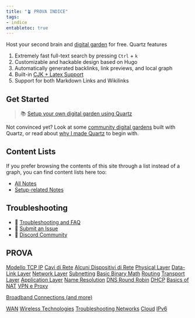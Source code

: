 ```yaml
---
title: "🪴 PROVA INDICE"
tags:
- indice
entabletoc: true
---
```


Host your second brain and [digital garden](https://jzhao.xyz/posts/networked-thought) for free. Quartz features

1. Extremely fast full-text search by pressing `Ctrl` + `k`
2. Customizable and hackable design based on Hugo
3. Automatically generated backlinks, link previews, and local graph
4. Built-in [ CJK + Latex Support](notes/CJK%20+%20Latex%20Support%20(%E6%B5%8B%E8%AF%95)%20)
5. Support for both Markdown Links and Wikilinks

## Get Started
> 📚 [Setup your own digital garden using Quartz](notes/setup.md)

Not convinced yet? Look at some [community digital gardens](notes/showcase.md) built with Quartz, or read about [why I made Quartz](notes/philosophy.md) to begin with.

## Content Lists
If you prefer browsing the contents of this site through a list instead of a graph, you can find content lists here too:

- [All Notes](/notes)
- [Setup-related Notes](/tags/setup)

## Troubleshooting
- 🚧 [Troubleshooting and FAQ](notes/troubleshooting.md)
- 🐛 [Submit an Issue](https://github.com/jackyzha0/quartz/issues)
- 👀 [Discord Community](https://discord.gg/cRFFHYye7t)


## PROVA
[Modello TCP IP](Studio/It%20Support/Bits%20and%20Bytes%20of%20Networking/Modello%20TCP%20IP.md)
[Cavi di Rete](Studio/It%20Support/Bits%20and%20Bytes%20of%20Networking/Cavi%20di%20Rete.md)
[Alcuni Dispositivi di Rete](Studio/It%20Support/Bits%20and%20Bytes%20of%20Networking/Alcuni%20Dispositivi%20di%20Rete.md)
[Physical Layer](Studio/It%20Support/Bits%20and%20Bytes%20of%20Networking/Physical%20Layer.md)
[Data-Link Layer](Studio/It%20Support/Bits%20and%20Bytes%20of%20Networking/Data-Link%20Layer.md)
[Network Layer](Studio/It%20Support/Bits%20and%20Bytes%20of%20Networking/Network%20Layer.md)
[Subnetting](Studio/It%20Support/Bits%20and%20Bytes%20of%20Networking/Subnetting.md)
[Basic Binary Math](Studio/It%20Support/Bits%20and%20Bytes%20of%20Networking/Basic%20Binary%20Math.md)
[Routing](Studio/It%20Support/Bits%20and%20Bytes%20of%20Networking/Routing.md)
[Transport Layer](Studio/It%20Support/Bits%20and%20Bytes%20of%20Networking/Transport%20Layer.md)
[Application Layer](Studio/It%20Support/Bits%20and%20Bytes%20of%20Networking/Application%20Layer.md)
[Name Resolution](Studio/It%20Support/Bits%20and%20Bytes%20of%20Networking/Name%20Resolution.md)
[DNS Round Robin](Studio/It%20Support/Bits%20and%20Bytes%20of%20Networking/DNS%20Round%20Robin.md)
[DHCP](Studio/It%20Support/Bits%20and%20Bytes%20of%20Networking/DHCP.md)
[Basics of NAT](Studio/It%20Support/Bits%20and%20Bytes%20of%20Networking/Basics%20of%20NAT.md)
[VPN e Proxy](Studio/It%20Support/Bits%20and%20Bytes%20of%20Networking/VPN%20e%20Proxy.md)

[Broadband Connections (and more)](Studio/It%20Support/Bits%20and%20Bytes%20of%20Networking/Broadband%20Connections%20(and%20more).md)

[WAN](Studio/It%20Support/Bits%20and%20Bytes%20of%20Networking/WAN.md)
[Wireless Technologies](Studio/It%20Support/Bits%20and%20Bytes%20of%20Networking/Wireless%20Technologies.md)
[Troubleshooting Networks](Studio/It%20Support/Bits%20and%20Bytes%20of%20Networking/Troubleshooting%20Networks.md)
[Cloud](Studio/It%20Support/Bits%20and%20Bytes%20of%20Networking/Cloud.md)
[IPv6](Studio/It%20Support/Bits%20and%20Bytes%20of%20Networking/IPv6.md)
